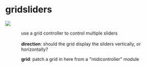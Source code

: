 
<a name=gridsliders></a><br>
# <b>gridsliders</b>
<img src="../images/gridsliders.png"><br>
<div style="display:inline-block;margin-left:50px;">
use a grid controller to control multiple sliders<br/><br/>
<b>direction</b>: should the grid display the sliders vertically, or horizontally?<br>

<b>grid</b>: patch a grid in here from a "midicontroller" module<br>
